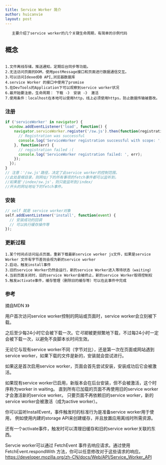 ```yaml
---
title: Service Worker 简介
author: huicanvie
layout: post
---
```


```text
   主要介绍了service worker的几个关键生命周期，有简单的示例代码
```

## 概念

```text

1.文件离线存储，推送通知，定期后台同步等功能。
2.无法访问页面的DOM，使用postMessage接口和页面进行数据通信交互。
3.可以访问IdexedDB API,浏览器数据库
4.service Worker 的接口中使用了promise
5.在DevTools的Application下可以观察到service worker状况
6.最开始要注册，生命周期： 下载 -》 安装 -》 激活
7.使用条件：localhost在本地可以使用http，线上必须使用https，防止数据传输被篡改。

```

### 注册

``` javascript
if ('serviceWorker' in navigator) {
  window.addEventListener('load', function() {
    navigator.serviceWorker.register('/sw.js').then(function(registration) {
      // Registration was successful
      console.log('ServiceWorker registration successful with scope: ', registration.scope);
    }, function(err) {
      // registration failed :(
      console.log('ServiceWorker registration failed: ', err);
    });
  });
}
// 注意：'/sw.js'路径，决定了此service worker的控制范围，
//此处是根目录，则网址/下的所有事项的fetch事件都可以监听到，
//如果是'/index/sw.js'，则只能监听到/index/
//开头的网址地址下的fetch事件。
```

### 安装

```javascript
// self 就是 service worker对象
self.addEventListener('install', function(event) {
  // 安装成功的回调
  // 可以执行缓存操作等
});
```

### 更新过程

```text
1.某个时间点访问站点页面，重新下载最新service worker js文件，如果是service Worker 文件有字节差则会视为新的service worker
2.启动，触发install事件
3.旧的service Worker仍然会运行，新的service Worker进入等待状态（waiting）
4.当前页面关闭时，旧的service Worker会被终止，新的service Worker取得控制权
5.触发activate事件，缓存管理（删除旧的缓存等）可以在此事件中完成
```

### 参考

摘自MDN 》》

用户首次访问service worker控制的网站或页面时，service worker会立刻被下载。

之后至少每24小时它会被下载一次。它*可能*被更频繁地下载，不过每24小时一定会被下载一次，以避免不良脚本长时间生效。

无论它与现有service worker不同（字节对比），还是第一次在页面或网站遇到service worker，如果下载的文件是新的，安装就会尝试进行。

如果这是首次启用service worker，页面会首先尝试安装，安装成功后它会被激活。

如果现有service worker已启用，新版本会在后台安装，但不会被激活，这个时序称为worker in waiting。
直到所有已加载的页面不再使用旧的service worker才会激活新的service worker。
只要页面不再依赖旧的service worker，新的service worker会被激活（成为active worker）。

你可以监听InstallEvent，事件触发时的标准行为是准备service worker用于使用，
例如使用内建的storage API来创建缓存，并且放置应用离线时所需资源。

还有一个activate事件，触发时可以清理旧缓存和旧的service worker关联的东西。

Servcie worker可以通过 FetchEvent 事件去响应请求。通过使用 FetchEvent.respondWith 方法，你可以任意修改对于这些请求的响应。
https://developer.mozilla.org/zh-CN/docs/Web/API/Service_Worker_API
